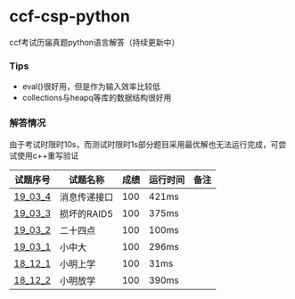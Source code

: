 # ccf-csp-python
ccf考试历届真题python语言解答（持续更新中）
### Tips
* eval()很好用，但是作为输入效率比较低
* collections与heapq等库的数据结构很好用
### 解答情况
由于考试时限时10s，而测试时限时1s部分题目采用最优解也无法运行完成，可尝试使用c++重写验证  

| 试题序号                        | 试题名称     | 成绩 | 运行时间 | 备注 |
| ------------------------------- | ------------ | ---- | -------- | ---- |
| [19_03_4](./19_03_4/19_03_4.py) | 消息传递接口 | 100  | 421ms    |      |
| [19_03_3](./19_03_3/19_03_3.py) | 损坏的RAID5  | 100  | 375ms    |      |
| [19_03_2](./19_03_2/19_03_2.py) | 二十四点     | 100  | 100ms    |      |
| [19_03_1](./19_03_1/19_03_1.py) | 小中大       | 100  | 296ms    |      |
| [18_12_1](./18_12_1/18_12_1.py) | 小明上学     | 100  | 31ms     |      |
| [18_12_2](./18_12_2/18_12_2.py) | 小明放学     | 100  | 390ms    |      |
